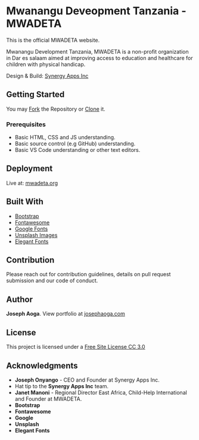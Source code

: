 # Mwanangu Deveopment Tanzania - MWADETA

This is the official MWADETA website.

Mwanangu Development Tanzania, MWADETA is a non-profit organization in Dar es salaam aimed at improving access to education and healthcare for children with physical handicap.

Design & Build: [Synergy Apps Inc](https://onyangojoseph.github.io/synergyapps/)



## Getting Started

You may [Fork]( https://github.com/aogajoseph/mwadeta.git) the Repository or [Clone]( https://github.com/onyangojoseph/mwadeta.git) it.



### Prerequisites

- Basic HTML, CSS and JS understanding.
- Basic source control (e.g GitHub) understanding.
- Basic VS Code understanding or other text editors.



## Deployment

Live at: [mwadeta.org](https://onyangojoseph.github.io/mwadeta/)



## Built With

- [Bootstrap](http://getbootstrap.com)
- [Fontawesome](https://fontawesome.com/icons)
- [Google Fonts](https://www.google.com/fonts)
- [Unsplash Images](https://unsplash.com)
- [Elegant Fonts](http://www.flaticon.com)



## Contribution

Please reach out for contribution guidelines, details on pull request submission and our code of conduct.



## Author

**Joseph Aoga**. View portfolio at [josephaoga.com](https://onyangojoseph.github.io/profolio/)



## License

This project is licensed under a [Free Site License CC 3.0](LICENSE.md)



## Acknowledgments

- **Joseph Onyango** - CEO and Founder at Synergy Apps Inc.
- Hat tip to the **Synergy Apps Inc** team.
- **Janet Manoni** - Regional Director East Africa, Child-Help International and Founder at MWADETA.
- **Bootstrap**
- **Fontawesome**
- **Google** 
- **Unsplash**
- **Elegant Fonts**